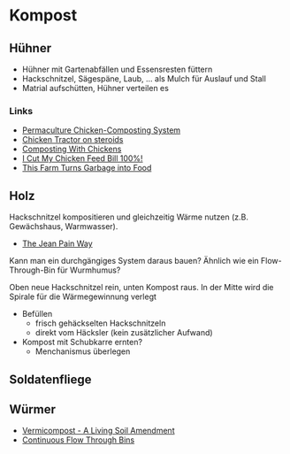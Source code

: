 # Kompost

## Hühner

- Hühner mit Gartenabfällen und Essensresten füttern
- Hackschnitzel, Sägespäne, Laub, ... als Mulch für Auslauf und Stall
- Matrial aufschütten, Hühner verteilen es

### Links

- [Permaculture Chicken-Composting System](https://www.youtube.com/watch?v=PGx0arcwrIE)
- [Chicken Tractor on steroids](https://www.discoverpermaculture.com/FertileCompost)
- [Composting With Chickens](https://www.backyardchickens.com/articles/composting-with-chickens.64531/)
- [I Cut My Chicken Feed Bill 100%!](https://abundantpermaculture.com/i-cut-my-chicken-feed-bill-100/)
- [This Farm Turns Garbage into Food](https://www.youtube.com/watch?v=dq-TkB8zZsI)

## Holz

Hackschnitzel kompositieren und gleichzeitig Wärme nutzen (z.B. Gewächshaus, Warmwasser). 

- [The Jean Pain Way](https://www.permaculturenews.org/2011/12/15/the-jean-pain-way/)

Kann man ein durchgängiges System daraus bauen? Ähnlich wie ein Flow-Through-Bin für Wurmhumus?

Oben neue Hackschnitzel rein, unten Kompost raus. In der Mitte wird die Spirale für die Wärmegewinnung verlegt

- Befüllen
    + frisch gehäckselten Hackschnitzeln
    + direkt vom Häcksler (kein zusätzlicher Aufwand)
- Kompost mit Schubkarre ernten?
    + Menchanismus überlegen

## Soldatenfliege



## Würmer

- [Vermicompost - A Living Soil Amendment](http://cwmi.css.cornell.edu/vermicompost.htm)
- [Continuous Flow Through Bins](https://www.wormfarmingrevealed.com/continuous-flow-through-bins.html)